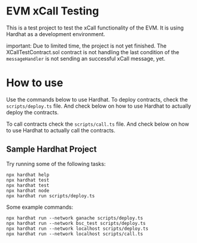 # EVM xCall Testing
This is a test project to test the xCall functionality of the EVM. It is using Hardhat as a development environment.

important:
Due to limited time, the project is not yet finished. The XCallTestContract.sol contract is not handling the last condition of the `messageHandler` is not sending an successful xCall message, yet.

# How to use
Use the commands below to use Hardhat. To deploy contracts, check the `scripts/deploy.ts` file. And check below on how to use Hardhat to actually deploy the contracts.

To call contracts check the `scripts/call.ts` file. And check below on how to use Hardhat to actually call the contracts.

## Sample Hardhat Project

Try running some of the following tasks:

```shell
npx hardhat help
npx hardhat test
npx hardhat test
npx hardhat node
npx hardhat run scripts/deploy.ts
```

Some example commands:

```shell
npx hardhat run --network ganache scripts/deploy.ts
npx hardhat run --network bsc_test scripts/deploy.ts
npx hardhat run --network localhost scripts/deploy.ts
npx hardhat run --network localhost scripts/call.ts
```